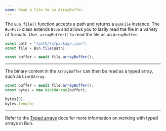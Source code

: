 ```yaml
---
name: Read a file to an ArrayBuffer
---
```


The `Bun.file()` function accepts a path and returns a `BunFile` instance. The `BunFile` class extends `Blob` and allows you to lazily read the file in a variety of formats. Use `.arrayBuffer()` to read the file as an `ArrayBuffer`.

```ts
const path = "/path/to/package.json";
const file = Bun.file(path);

const buffer = await file.arrayBuffer();
```

---

The binary content in the `ArrayBuffer` can then be read as a typed array, such as `Uint8Array`.

```ts
const buffer = await file.arrayBuffer();
const bytes = new Uint8Array(buffer);

bytes[0];
bytes.length;
```

---

Refer to the [Typed arrays](/docs/api/binary-data#typedarray) docs for more information on working with typed arrays in Bun.
